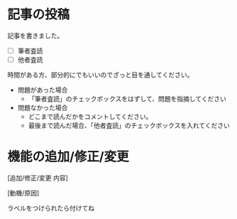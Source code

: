 記事の投稿
==========
記事を書きました。

- [ ] 筆者査読
- [ ] 他者査読

時間がある方、部分的にでもいいのでざっと目を通してください。

- 問題があった場合
	- 「筆者査読」のチェックボックスをはずして、問題を指摘してください
- 問題なかった場合
	- どこまで読んだかをコメントしてください。
	- 最後まで読んだ場合、「他者査読」のチェックボックスを入れてください


機能の追加/修正/変更
==========

[追加/修正/変更 内容]


[動機/原因]

ラベルをつけられたら付けてね
